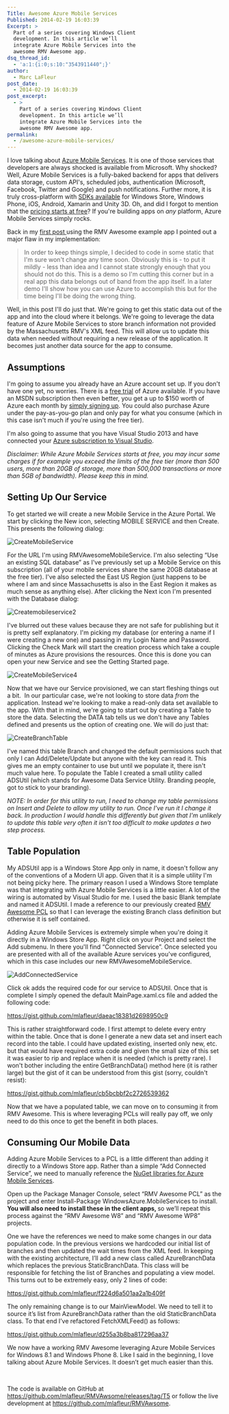 ```yaml
---
Title: Awesome Azure Mobile Services
Published: 2014-02-19 16:03:39
Excerpt: >
  Part of a series covering Windows Client
  development. In this article we’ll
  integrate Azure Mobile Services into the
  awesome RMV Awesome app.
dsq_thread_id:
  - 'a:1:{i:0;s:10:"3543911440";}'
author:
  - Marc LaFleur
post_date:
  - 2014-02-19 16:03:39
post_excerpt:
  - >
    Part of a series covering Windows Client
    development. In this article we’ll
    integrate Azure Mobile Services into the
    awesome RMV Awesome app.
permalink:
  - /awesome-azure-mobile-services/
---
```

I love talking about <a href="http://www.windowsazure.com/en-us/services/mobile-services/" target="_blank">Azure Mobile Services</a>. It is one of those services that developers are always shocked is available from Microsoft. Why shocked? Well, Azure Mobile Services is a fully-baked backend for apps that delivers data storage, custom API's, scheduled jobs, authentication (Microsoft, Facebook, Twitter and Google) and push notifications. Further more, it is truly cross-platform with <a href="http://www.windowsazure.com/en-us/develop/mobile/developer-tools/" target="_blank">SDKs available</a> for Windows Store, Windows Phone, iOS, Android, Xamarin and Unity 3D. Oh, and did I forgot to mention that the <a href="http://www.windowsazure.com/en-us/pricing/details/mobile-services/" target="_blank">pricing starts at free</a>? If you're building apps on <em>any</em> platform, Azure Mobile Services simply rocks.

Back in my <a title="RMV Awesome!" href="http://massivescale.azurewebsites.net/rmv-awesome/" target="_blank">first post </a>using the RMV Awesome example app I pointed out a major flaw in my implementation:

<blockquote>In order to keep things simple, I decided to code in some static that I'm sure won't change any time soon. Obviously this is - to put it mildly - less than idea and I cannot state strongly enough that you should not do this. This is a demo so I'm cutting this corner but in a real app this data belongs out of band from the app itself. In a later demo I'll show how you can use Azure to accomplish this but for the time being I'll be doing the wrong thing.</blockquote>

Well, in this post I'll do just that. We're going to get this static data out of the app and into the cloud where it belongs. We're going to leverage the data feature of Azure Mobile Services to store branch information not provided by the Massachusetts RMV's XML feed. This will allow us to update this data when needed without requiring a new release of the application. It becomes just another data source for the app to consume.

<h2>Assumptions</h2>

I'm going to assume you already have an Azure account set up. If you don't have one yet, no worries. There is a <a href="http://www.windowsazure.com/en-us/pricing/free-trial/" target="_blank">free trial</a> of Azure available. If you have an MSDN subscription then even better, you get a up to $150 worth of Azure each month by <a href="http://www.windowsazure.com/en-us/pricing/member-offers/msdn-benefits/" target="_blank">simply signing up</a>. You could also purchase Azure under the pay-as-you-go plan and only pay for what you consume (which in this case isn't much if you're using the free tier).

I'm also going to assume that you have Visual Studio 2013 and have connected your <a href="http://msdn.microsoft.com/en-us/library/windowsazure/gg551722.aspx" target="_blank">Azure subscription to Visual Studio</a>.

<p dir="ltr" style="margin-right: 0px;"><em>Disclaimer: While Azure Mobile Services starts at free, you may incur some charges if for example you exceed the limits of the free tier (more than 500 users, more than 20GB of storage, more than 500,000 transactions or more than 5GB of bandwidth). Please keep this in mind. </em></p>

<h2>Setting Up Our Service</h2>

To get started we will create a new Mobile Service in the Azure Portal. We start by clicking the New icon, selecting MOBILE SERVICE and then Create. This presents the following dialog:

<img title="CreateMobileService" src="http://massivescale.blob.core.windows.net/blogmedia/2014/02/CreateMobileService.png" alt="CreateMobileService" border="0" />

For the URL I'm using RMVAwesomeMobileService. I'm also selecting “Use an existing SQL database” as I've previously set up a Mobile Service on this subscription (all of your mobile services share the same 20GB database at the free tier). I've also selected the East US Region (just happens to be where I am and since Massachusetts is also in the East Region it makes as much sense as anything else). After clicking the Next icon I'm presented with the Database dialog:

<img title="Createmobileservice2" src="http://massivescale.blob.core.windows.net/blogmedia/2014/02/createmobileservice2.png" alt="Createmobileservice2" border="0" />

I've blurred out these values because they are not safe for publishing but it is pretty self explanatory. I'm picking my database (or entering a name if I were creating a new one) and passing in my Login Name and Password. Clicking the Check Mark will start the creation process which take a couple of minutes as Azure provisions the resources. Once this is done you can open your new Service and see the Getting Started page.

<img title="CreateMobileService4" src="http://massivescale.blob.core.windows.net/blogmedia/2014/02/CreateMobileService4.png" alt="CreateMobileService4" border="0" />

Now that we have our Service provisioned, we can start fleshing things out a bit.  In our particular case, we're not looking to store data <em>from </em>the application. Instead we're looking to make a read-only data set available to the app. With that in mind, we're going to start out by creating a Table to store the data. Selecting the DATA tab tells us we don't have any Tables defined and presents us the option of creating one. We will do just that:

<img title="CreateBranchTable" src="http://massivescale.blob.core.windows.net/blogmedia/2014/02/CreateBranchTable.png" alt="CreateBranchTable" border="0" />

I've named this table Branch and changed the default permissions such that only I can Add/Delete/Update but anyone with the key can read it. This gives me an empty container to use but until we populate it, there isn't much value here. To populate the Table I created a small utility called ADSUtil (which stands for Awesome Data Service Utility. Branding people, got to stick to your branding).

<em>NOTE: In order for this utility to run, I need to change my table permissions on Insert and Delete to allow my utility to run. Once I've run it I change it back. In production I would handle this differently but given that I'm unlikely to update this table very often it isn't too difficult to make updates a two step process.</em>

<h2>Table Population</h2>

My ADSUtil app is a Windows Store App only in name, it doesn't follow any of the conventions of a Modern UI app. Given that it is a simple utility I'm not being picky here. The primary reason I used a Windows Store template was that integrating with Azure Mobile Services is a little easier. A lot of the wiring is automated by Visual Studio for me. I used the basic Blank template and named it ADSUtil. I made a reference to our previously created <a title="Leveraging Portable Class Libraries" href="http://massivescale.azurewebsites.net/leveraging-portable-class-libraries/">RMV Awesome PCL</a> so that I can leverage the existing Branch class definition but otherwise it is self contained.

Adding Azure Mobile Services is extremely simple when you're doing it directly in a Windows Store App. Right click on your Project and select the Add submenu. In there you'll find “Connected Service”. Once selected you are presented with all of the available Azure services you've configured, which in this case includes our new RMVAwesomeMobileService.

<img title="AddConnectedService" src="http://massivescale.blob.core.windows.net/blogmedia/2014/02/AddConnectedService.png" alt="AddConnectedService" border="0" />

Click ok adds the required code for our service to ADSUtil. Once that is complete I simply opened the default MainPage.xaml.cs file and added the following code:

https://gist.github.com/mlafleur/daeac18381d2698950c9

This is rather straightforward code. I first attempt to delete every entry within the table. Once that is done I generate a new data set and insert each record into the table. I could have updated existing, inserted only new, etc. but that would have required extra code and given the small size of this set it was easier to rip and replace when it is needed (which is pretty rare). I won't bother including the entire GetBranchData() method here (it is rather large) but the gist of it can be understood from this gist (sorry, couldn't resist):

https://gist.github.com/mlafleur/cb5bcbbf2c2726539362

Now that we have a populated table, we can move on to consuming it from RMV Awesome. This is where leveraging PCLs will really pay off, we only need to do this once to get the benefit in both places.

<h2>Consuming Our Mobile Data</h2>

Adding Azure Mobile Services to a PCL is a little different than adding it directly to a Windows Store app. Rather than a simple “Add Connected Service”, we need to manually reference the <a href="http://www.nuget.org/packages/WindowsAzure.MobileServices/" target="_blank">NuGet libraries for Azure Mobile Services</a>.

Open up the Package Manager Console, select “RMV Awesome PCL” as the project and enter Install-Package WindowsAzure.MobileServices to install. <strong>You will also need to install these in the client apps, </strong>so we’ll repeat this process against the “RMV Awesome W8” and “RMV Awesome WP8” projects.

One we have the references we need to make some changes in our data population code. In the previous versions we hardcoded our initial list of branches and then updated the wait times from the XML feed. In keeping with the existing architecture, I’ll add a new class called AzureBranchData which replaces the previous StaticBranchData. This class will be responsible for fetching the list of Branches and populating a view model.  This turns out to be extremely easy, only 2 lines of code:

https://gist.github.com/mlafleur/f224d6a501aa2a1b409f

The only remaining change is to our MainViewModel. We need to tell it to source it’s list from AzureBranchData rather than the old StaticBranchData class. To that end I’ve refactored FetchXMLFeed() as follows:

https://gist.github.com/mlafleur/d255a3b8ba817296aa37

We now have a working RMV Awesome leveraging Azure Mobile Services for Windows 8.1 and Windows Phone 8. Like I said in the beginning, I love talking about Azure Mobile Services. It doesn’t get much easier than this.

&nbsp;

The code is available on GitHub at <a href="https://github.com/mlafleur/RMVAwsome/releases/tag/T5">https://github.com/mlafleur/RMVAwsome/releases/tag/T5</a> or follow the live development at <a href="https://github.com/mlafleur/RMVAwsome">https://github.com/mlafleur/RMVAwsome</a>.